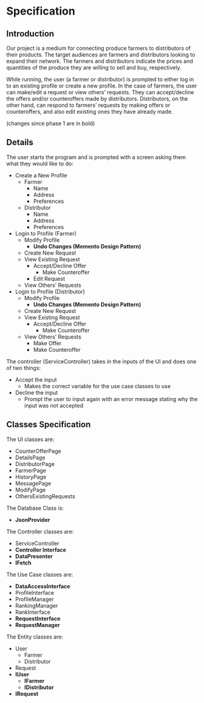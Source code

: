 # Specification

## Introduction

Our project is a medium for connecting produce farmers to distributors of their products. The target audiences are farmers and distributors looking to expand their network. The farmers and distributors indicate the prices and quantities of the produce they are willing to sell and buy, respectively.

While running, the user (a farmer or distributor) is prompted to either log in to an existing profile or create a new profile. In the case of farmers, the user can make/edit a request or view others’ requests. They can accept/decline the offers and/or counteroffers made by distributors. Distributors, on the other hand, can respond to farmers’ requests by making offers or counteroffers, and also edit existing ones they have already made.

(changes since phase 1 are in bold)
## Details

The user starts the program and is prompted with a screen asking them what they would like to do:

- Create a New Profile
    * Farmer
        + Name
        + Address
        + Preferences
    * Distributor
        + Name
        + Address
        + Preferences
- Login to Profile (Farmer)
    * Modify Profile
        * **Undo Changes (Memento Design Pattern)**
    * Create New Request
    * View Existing Request
        + Accept/Decline Offer
            + Make Counteroffer
        + Edit Request
    * View Others’ Requests
- Login to Profile (Distributor)
    * Modify Profile
        * **Undo Changes (Memento Design Pattern)**
    * Create New Request
    * View Existing Request
        + Accept/Decline Offer
            + Make Counteroffer
    * View Others’ Requests
        + Make Offer
        + Make Counteroffer


The controller (ServiceController) takes in the inputs of the UI and does one of two things:
- Accept the input
    * Makes the correct variable for the use case classes to use
- Decline the input
    * Prompt the user to input again with an error message stating why the input was not accepted

## Classes Specification
The UI classes are:
- CounterOfferPage
- DetailsPage
- DistributorPage
- FarmerPage
- HistoryPage
- MessagePage
- ModifyPage
- OthersExistingRequests


The Database Class is:
- **JsonProvider**


The Controller classes are:
- ServiceController
- **Controller Interface**
- **DataPresenter**
- **IFetch**


The Use Case classes are:
- **DataAccessInterface**
- ProfileInterface
- ProfileManager
- RankingManager
- RankInterface
- **RequestInterface**
- **RequestManager**


The Entity classes are:
- User
   - Farmer
   - Distributor
- Request
- **IUser**
   - **IFarmer**
   - **IDistributor**
- **IRequest**
